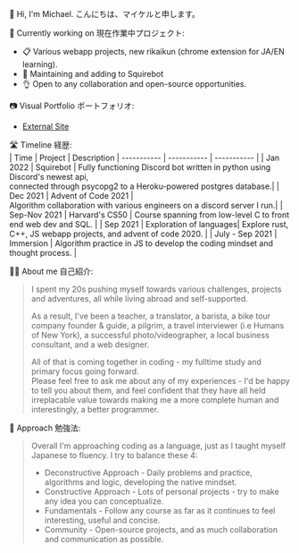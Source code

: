 🌱 Hi, I'm Michael. こんにちは、マイケルと申します。

🔭 Currently working on 現在作業中プロジェクト:<br>
- 📋 Various webapp projects, new rikaikun (chrome extension for JA/EN learning).
- 🤖 Maintaining and adding to Squirebot
- 👌 Open to any collaboration and open-source opportunities.

📷 Visual Portfolio ポートフォリオ:<br>
- [External Site](https://maikerupero.smugmug.com)

🛣 Timeline 経歴:<br>
| Time        | Project | Description
| ----------- | ----------- | ----------- | 
| Jan 2022    | Squirebot | Fully functioning Discord bot written in python using Discord's newest api,<br>connected through psycopg2 to a Heroku-powered postgres database.|
| Dec 2021    | Advent of Code 2021 |  <br> Algorithm collaboration with various engineers on a discord server I run.|
| Sep-Nov 2021 | Harvard's CS50 | Course spanning from low-level C to front end web dev and SQL. |
| Sep 2021 | Exploration of languages| Explore rust, C++, JS webapp projects, and advent of code 2020. |
| July - Sep 2021 | Immersion | Algorithm practice in JS to develop the coding mindset and thought process. |

🧗‍♂️ About me 自己紹介:<br>

> I spent my 20s pushing myself towards various challenges, projects and adventures, all while living abroad and self-supported. 
> 
> As a result, I've been a teacher, a translator, a barista, a bike tour company founder & guide, a pilgrim, a travel interviewer (i.e Humans of New York), a successful photo/videographer, a local business consultant, and a web designer.
> 
> All of that is coming together in coding - my fulltime study and primary focus going forward.<br> 
> Please feel free to ask me about any of my experiences - I'd be happy to tell you about them, and feel confident that they have all held irreplacable value towards making me a more complete human and interestingly, a better programmer. 

📝 Approach 勉強法:<br>
> Overall I'm approaching coding as a language, just as I taught myself Japanese to fluency. I try to balance these 4:
> + Deconstructive Approach - Daily problems and practice, algorithms and logic, developing the native mindset.
> + Constructive Approach - Lots of personal projects - try to make any idea you can conceptualize.
> + Fundamentals - Follow any course as far as it continues to feel interesting, useful and concise.
> + Community - Open-source projects, and as much collaboration and communication as possible.
